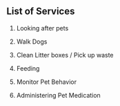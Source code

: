 ## List of Services
1. Looking after pets

2. Walk Dogs

3. Clean Litter boxes / Pick up waste

4. Feeding

5. Monitor Pet Behavior

6. Administering Pet Medication


